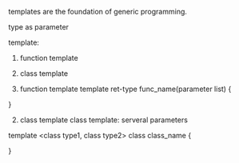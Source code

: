 templates are the foundation of generic programming.

type as parameter

template:
1. function template
2. class template



1. function template
template <class type> ret-type func_name(parameter list)
{

}

2. class template
class template: serveral parameters

template <class type1, class type2> 
class class_name {

}
